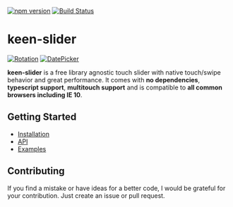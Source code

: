[![npm version](https://badge.fury.io/js/keen-slider.svg)](https://www.npmjs.com/package/keen-slider)
[![Build Status](https://travis-ci.org/rcbyr/keen-slider.svg?branch=release)](https://travis-ci.org/rcbyr/keen-slider)

# keen-slider

[![Rotation](https://keen-slider.io/images/demo1.gif)](https://keen-slider.io/examples/#background-rotation) [![DatePicker](https://keen-slider.io/images/demo2.gif)](https://keen-slider.io/examples/#datepicker)

**keen-slider** is a free library agnostic touch slider
with native touch/swipe behavior and great performance. It comes with
**no dependencies**, **typescript support**, **multitouch support**
and is compatible to
**all common browsers including IE 10**.

## Getting Started

- [Installation](https://keen-slider.io/#installation)
- [API](https://keen-slider.io/api/#api)
- [Examples](https://keen-slider.io/examples/#examples)

## Contributing

If you find a mistake or have ideas for a better code, I would be grateful for your contribution. Just create an issue or pull request.
